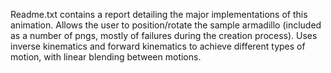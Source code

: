 Readme.txt contains a report detailing the major implementations of this animation. Allows the user to position/rotate the sample armadillo (included as a number of pngs, mostly of failures during the creation process). Uses inverse kinematics and forward kinematics to achieve different types of motion, with linear blending between motions.  
